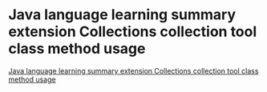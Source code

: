 # Java language learning summary extension Collections collection tool class method usage
[Java language learning summary extension Collections collection tool class method usage](https://aiwithcloud.com/2022/09/19/java_language_learning_summary_extension_collections_collection_tool_class_method_usage/)